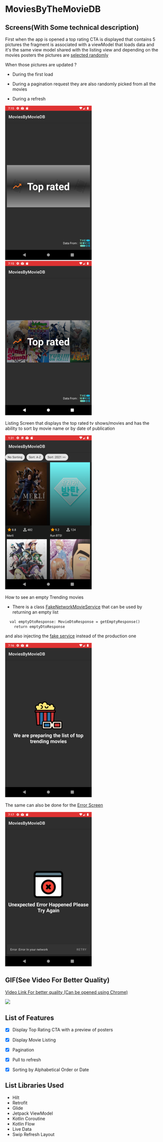 # MoviesByTheMovieDB

## Screens(With Some technical description) 

First when the app is opened a top rating CTA is displayed that contains 5 pictures the fragment is associated with a viewModel that loads data and it's the same view model shared with the listing view and depending on the movies posters the pictures are [selected randomly](https://github.com/bachiri/MoviesByTheMovieDB-/blob/0a2146852807c96b7390adb7fd883f116043476e/app/src/main/java/io/bachiri/abderrahman/moviesbymoviedb/movies/MoviesViewModel.kt#L78)

When those pictures are updated ?

  * During the first load 
  
  * During a pagination request they are also randomly picked from all the movies
  
  * During a refresh

<img width="280" src="https://github.com/bachiri/MoviesByTheMovieDB-/blob/main/assets/HomeScreenEmptyPosters.png" />


<img width="280" src="https://github.com/bachiri/MoviesByTheMovieDB-/blob/main/assets/HomeScreenWithPosters.png" />


Listing Screen that displays the top rated tv shows/movies and has the ability to sort by movie name or by date of publication 

<img width="280" src="https://github.com/bachiri/MoviesByTheMovieDB-/blob/main/assets/MoviesScreen.png" />

How to see an empty Trending movies 
  * There is a class [FakeNetworkMovieService](https://github.com/bachiri/MoviesByTheMovieDB-/blob/main/app/src/main/java/io/bachiri/abderrahman/moviesbymoviedb/data/remote/FakeNetworkMovieService.kt) that can be used by returning an empty list
  ```
    val emptyDtoResponse: MovieDtoResponse = getEmptyResponse()
      return emptyDtoResponse
  ```
  and also injecting the [fake service](https://github.com/bachiri/MoviesByTheMovieDB-/blob/0a2146852807c96b7390adb7fd883f116043476e/app/src/main/java/io/bachiri/abderrahman/moviesbymoviedb/repository/MovieRepository.kt#L29) instead of the production one 


<img width="280" src="https://github.com/bachiri/MoviesByTheMovieDB-/blob/main/assets/EmptyTrendingMovies.png" />

The same can also be done for the [Error Screen](https://github.com/bachiri/MoviesByTheMovieDB-/blob/0a2146852807c96b7390adb7fd883f116043476e/app/src/main/java/io/bachiri/abderrahman/moviesbymoviedb/data/remote/FakeNetworkMovieService.kt#L18) 

<img width="280" src="https://github.com/bachiri/MoviesByTheMovieDB-/blob/main/assets/ErrorScreen.png" />







## GIF(See Video For Better Quality)
 [Video Link For better quality (Can be opened using Chrome)](https://github.com/bachiri/MoviesByTheMovieDB-/blob/main/assets/MovieByMoviesdB.webm)

<img width="280" src="https://github.com/bachiri/MoviesByTheMovieDB-/blob/main/assets/MovieByMoviesdB.gif" />



## List of Features

- [x] Display Top Rating CTA with a preview of posters
- [x] Display Movie Listing 
- [x] Pagination    
- [x] Pull to refresh
- [x] Sorting by Alphabetical Order or Date


## List Libraries Used 

- Hilt 
- Retrofit
- Glide
- Jetpack ViewModel
- Kotlin Coroutine 
- Kotlin Flow 
- Live Data 
- Swip Refresh Layout
